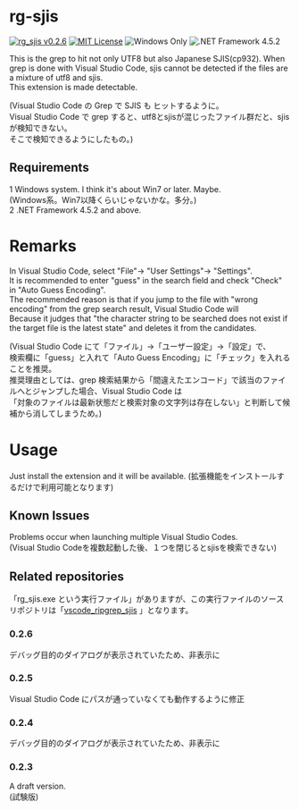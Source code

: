 # rg-sjis

[![rg_sjis v0.2.6](https://img.shields.io/badge/rg_sjis-v0.2.5-6479ff.svg)](https://github.com/komiyamma/vscode_ripgrep_sjis_extension/releases)
[![MIT License](https://img.shields.io/badge/license-MIT-blue.svg?style=flat)](LICENSE)
![Windows Only](https://img.shields.io/badge/Windows-Only-6479ff.svg)
![.NET Framework 4.5.2](https://img.shields.io/badge/.NET_Framework-v4.5.2-6479ff.svg)


This is the grep to hit not only UTF8 but also Japanese SJIS(cp932).
When grep is done with Visual Studio Code, sjis cannot be detected if the files are a mixture of utf8 and sjis.   
This extension is made detectable.

(Visual Studio Code の Grep で SJIS も ヒットするように。  
 Visual Studio Code で grep すると、utf8とsjisが混じったファイル群だと、sjis が検知できない。  
 そこで検知できるようにしたもの。)

## Requirements

1 Windows system. I think it's about Win7 or later. Maybe.  
(Windows系。Win7以降くらいじゃないかな。多分。)  
2 .NET Framework 4.5.2 and above.

# Remarks
In Visual Studio Code, select "File"-> "User Settings"-> "Settings".  
It is recommended to enter "guess" in the search field and check "Check" in "Auto Guess Encoding".  
The recommended reason is that if you jump to the file with "wrong encoding" from the grep search result, Visual Studio Code will  
Because it judges that "the character string to be searched does not exist if the target file is the latest state" and deletes it from the candidates.

(Visual Studio Code にて「ファイル」→「ユーザー設定」→「設定」で、  
検索欄に「guess」と入れて「Auto Guess Encoding」に「チェック」を入れることを推奨。  
推奨理由としては、grep 検索結果から「間違えたエンコード」で該当のファイルへとジャンプした場合、Visual Studio Code は  
「対象のファイルは最新状態だと検索対象の文字列は存在しない」と判断して候補から消してしまうため。)

# Usage
Just install the extension and it will be available.
(拡張機能をインストールするだけで利用可能となります)

## Known Issues

Problems occur when launching multiple Visual Studio Codes.  
(Visual Studio Codeを複数起動した後、１つを閉じるとsjisを検索できない)

## Related repositories
「rg_sjis.exe という実行ファイル」がありますが、この実行ファイルのソースリポジトリは「[vscode_ripgrep_sjis](https://github.com/komiyamma/vscode_ripgrep_sjis) 」となります。

### 0.2.6

デバッグ目的のダイアログが表示されていたため、非表示に

### 0.2.5

Visual Studio Code にパスが通っていなくても動作するように修正

### 0.2.4

デバッグ目的のダイアログが表示されていたため、非表示に

### 0.2.3

A draft version.  
(試験版)




